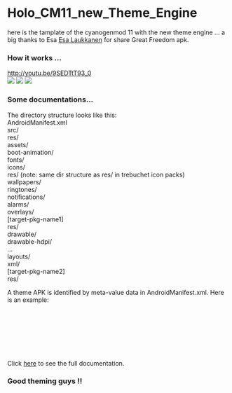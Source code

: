 Holo_CM11_new_Theme_Engine
==========================

here is the tamplate of the cyanogenmod 11 with the new theme engine ...
a big thanks to Esa <a href="https://plus.google.com/u/0/+EsaLaukkanen/posts/fchGpNFKyNy">Esa Laukkanen</a> for share Great Freedom apk.


### How it works ...
http://youtu.be/9SEDTtT93_0 <br>
<img src="https://lh6.googleusercontent.com/-Xe6PIcf5PH8/U2vr8RHPqXI/AAAAAAAAYmY/-0aCPmOU2F8/w355-h592-no/14+-+1">
<img src="https://lh3.googleusercontent.com/-U0xJUqfbP2U/U2vr8ZJouZI/AAAAAAAAYmk/arIMpoJF1Q4/w355-h592-no/14+-+2">
<img src="https://lh4.googleusercontent.com/-pOB-U3cXJbo/U2vMDVy9_bI/AAAAAAAAYlw/sbtwRYB3pJQ/w355-h592-no/14+-+2">

### Some documentations...
The directory structure looks like this:<br>
AndroidManifest.xml<br>
src/<br>
res/<br>
assets/<br>
  boot-animation/<br>
  fonts/<br>
  icons/<br>
    res/ (note: same dir structure as res/ in trebuchet icon packs)<br>
  wallpapers/<br>
  ringtones/<br>
  notifications/<br>
  alarms/<br>
  overlays/<br>
      [target-pkg-name1]<br>
          res/<br>
           drawable/<br>
           drawable-hdpi/<br>
           ...<br>
           layouts/<br>
           xml/<br>
      [target-pkg-name2]<br>
          res/<br>
      
A theme APK is identified by meta-value data in AndroidManifest.xml. Here is an example:<br>
<pre><code>
<?xml version="1.0" encoding="utf-8"?>
<manifest xmlns:android="http://schemas.android.com/apk/res/android"
    package="com.me.andytheme2"
    android:versionCode="1"
    android:versionName="1.0" >
    <uses-feature android:name="org.cyanogenmod.theme" />
    <meta-data android:name="org.cyanogenmod.theme.name" android:value="My Blue Theme"/>
    <meta-data android:name="org.cyanogenmod.theme.author" android:value="John Doe" />
</manifest></code>
</pre>
Click <a href="http://review.cyanogenmod.org/#/c/62375/">here</a> to see the full documentation.

### Good theming guys !!
